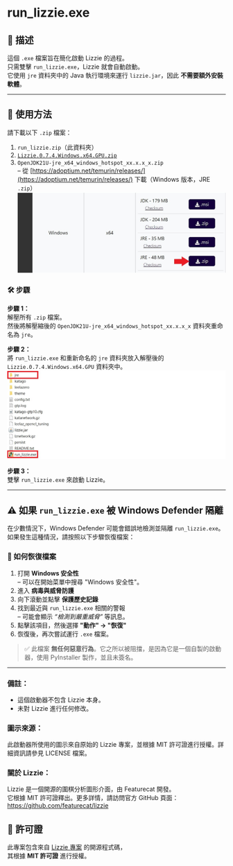 # run_lizzie.exe

## 🧩 描述

這個 `.exe` 檔案旨在簡化啟動 Lizzie 的過程。  
只需雙擊 `run_lizzie.exe`，Lizzie 就會自動啟動。  
它使用 `jre` 資料夾中的 Java 執行環境來運行 `lizzie.jar`，因此 **不需要額外安裝軟體**。

---

## 🚀 使用方法

請下載以下 `.zip` 檔案：

1. `run_lizzie.zip`（此資料夾）
2. [`Lizzie.0.7.4.Windows.x64.GPU.zip`](https://github.com/featurecat/lizzie/releases/download/0.7.4/Lizzie.0.7.4.Windows.x64.GPU.zip)
3. `OpenJDK21U-jre_x64_windows_hotspot_xx.x.x_x.zip`  
   – 從 [https://adoptium.net/temurin/releases/](https://adoptium.net/temurin/releases/) 下載（Windows 版本，JRE `.zip`）  
   ![JRE](images/jre.jpg)

### 🛠 步驟

**步驟 1：**  
解壓所有 `.zip` 檔案。  
然後將解壓縮後的 `OpenJDK21U-jre_x64_windows_hotspot_xx.x.x_x` 資料夾重命名為 `jre`。

**步驟 2：**  
將 `run_lizzie.exe` 和重新命名的 `jre` 資料夾放入解壓後的 `Lizzie.0.7.4.Windows.x64.GPU` 資料夾中。  
![JRE](images/files.jpg)

**步驟 3：**  
雙擊 `run_lizzie.exe` 來啟動 Lizzie。

---

## ⚠️ 如果 `run_lizzie.exe` 被 Windows Defender 隔離

在少數情況下，Windows Defender 可能會錯誤地檢測並隔離 `run_lizzie.exe`。如果發生這種情況，請按照以下步驟恢復檔案：

### 🔄 如何恢復檔案

1. 打開 **Windows 安全性**  
   – 可以在開始菜單中搜尋 "Windows 安全性"。
2. 進入 **病毒與威脅防護**
3. 向下滾動並點擊 **保護歷史記錄**
4. 找到最近與 `run_lizzie.exe` 相關的警報  
   – 可能會顯示 *“檢測到嚴重威脅”* 等訊息。
5. 點擊該項目，然後選擇 **"動作" → "恢復"**
6. 恢復後，再次嘗試運行 `.exe` 檔案。

> ✅ 此檔案 **無任何惡意行為**。它之所以被阻擋，是因為它是一個自製的啟動器，使用 PyInstaller 製作，並且未簽名。

---

### 備註：
- 這個啟動器不包含 Lizzie 本身。
- 未對 Lizzie 進行任何修改。

### 圖示來源：
此啟動器所使用的圖示來自原始的 Lizzie 專案，並根據 MIT 許可證進行授權。詳細資訊請參見 LICENSE 檔案。

### 關於 Lizzie：
Lizzie 是一個開源的圍棋分析圖形介面，由 Featurecat 開發。  
它根據 MIT 許可證釋出。更多詳情，請訪問官方 GitHub 頁面：  
https://github.com/featurecat/lizzie

## 📄 許可證

此專案包含來自 [Lizzie 專案](https://github.com/featurecat/lizzie) 的開源程式碼，  
其根據 **MIT 許可證** 進行授權。
